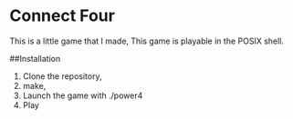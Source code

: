# Connect Four

This is a little game that I made, This game is playable in the POSIX shell.

##Installation
1. Clone the repository,
2. make,
3. Launch the game with ./power4
4. Play
